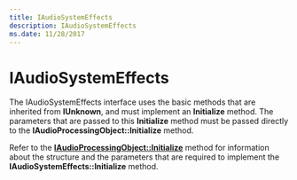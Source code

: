 ```yaml
---
title: IAudioSystemEffects
description: IAudioSystemEffects
ms.date: 11/28/2017
---
```


# IAudioSystemEffects


The IAudioSystemEffects interface uses the basic methods that are inherited from **IUnknown**, and must implement an **Initialize** method. The parameters that are passed to this **Initialize** method must be passed directly to the **IAudioProcessingObject::Initialize** method.

Refer to the [**IAudioProcessingObject::Initialize**](/windows/win32/api/audioenginebaseapo/nf-audioenginebaseapo-iaudioprocessingobject-initialize) method for information about the structure and the parameters that are required to implement the **IAudioSystemEffects::Initialize** method.

 

